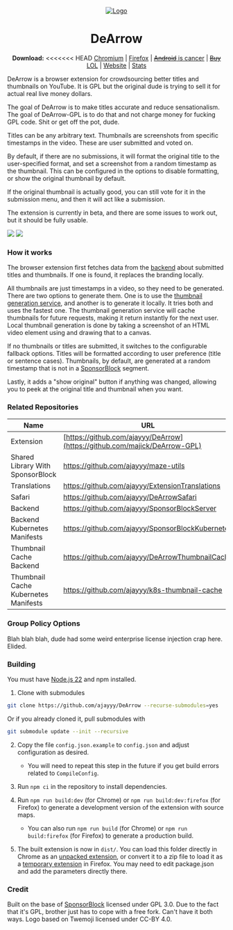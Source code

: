 <p align="center">
  <a href="https://dearrow.ajay.app"><img src="public/icons/logo-128.png" alt="Logo"></img></a>
</p>

<h1 align="center">DeArrow</h1>

<p align="center">
  <b>Download:</b>
<<<<<<< HEAD
  <a href="https://github.com/majick/DeArrow-GPL/releases">Chromium</a> |
  <a href="https://github.com/majick/DeArrow-GPL/releases">Firefox</a> |
  <a href=""><s>Android</s> is cancer</a> |
  <a href=""><s>Buy</s> LOL</a> |
  <a href="https://dearrow.ajay.app">Website</a> |
  <a href="https://dearrow.ajay.app/stats">Stats</a>
</p>

DeArrow is a browser extension for crowdsourcing better titles and thumbnails on YouTube. It is GPL but the original dude is trying to sell it for actual real live money dollars.

The goal of DeArrow is to make titles accurate and reduce sensationalism. The goal of DeArrow-GPL is to do that and not charge money for fucking GPL code. Shit or get off the pot, dude.

Titles can be any arbitrary text. Thumbnails are screenshots from specific timestamps in the video. These are user submitted and voted on.

By default, if there are no submissions, it will format the original title to the user-specified format, and set a screenshot from a random timestamp as the thumbnail. This can be configured in the options to disable formatting, or show the original thumbnail by default.

If the original thumbnail is actually good, you can still vote for it in the submission menu, and then it will act like a submission.

The extension is currently in beta, and there are some issues to work out, but it should be fully usable.

![](https://cdn.fosstodon.org/media_attachments/files/110/520/916/244/905/970/original/9908f444b4e78a31.png)
![](https://cdn.fosstodon.org/media_attachments/files/110/520/917/557/536/945/original/b65eadd7ea18e073.png)

### How it works

The browser extension first fetches data from the [backend](https://github.com/ajayyy/SponsorBlockServer) about submitted titles and thumbnails. If one is found, it replaces the branding locally.

All thumbnails are just timestamps in a video, so they need to be generated. There are two options to generate them. One is to use the [thumbnail generation service](https://github.com/ajayyy/DeArrowThumbnailCache), and another is to generate it locally. It tries both and uses the fastest one. The thumbnail generation service will cache thumbnails for future requests, making it return instantly for the next user. Local thumbnail generation is done by taking a screenshot of an HTML video element using and drawing that to a canvas.

If no thumbnails or titles are submitted, it switches to the configurable fallback options. Titles will be formatted according to user preference (title or sentence cases). Thumbnails, by default, are generated at a random timestamp that is not in a [SponsorBlock](https://github.com/ajayyy/SponsorBlock) segment.

Lastly, it adds a "show original" button if anything was changed, allowing you to peek at the original title and thumbnail when you want.

### Related Repositories

| Name | URL |
| --- | --- |
| Extension | [https://github.com/ajayyy/DeArrow](https://github.com/majick/DeArrow-GPL) |
| Shared Library With SponsorBlock | https://github.com/ajayyy/maze-utils |
| Translations | https://github.com/ajayyy/ExtensionTranslations |
| Safari | https://github.com/ajayyy/DeArrowSafari |
| Backend | https://github.com/ajayyy/SponsorBlockServer|
| Backend Kubernetes Manifests | https://github.com/ajayyy/SponsorBlockKubernetes |
| Thumbnail Cache Backend | https://github.com/ajayyy/DeArrowThumbnailCache |
| Thumbnail Cache Kubernetes Manifests | https://github.com/ajayyy/k8s-thumbnail-cache |


### Group Policy Options
Blah blah blah, dude had some weird enterprise license injection crap here. Elided.

### Building

You must have [Node.js 22](https://nodejs.org/) and npm installed.

1. Clone with submodules

```bash
git clone https://github.com/ajayyy/DeArrow --recurse-submodules=yes
```

Or if you already cloned it, pull submodules with

```bash
git submodule update --init --recursive
```

2. Copy the file `config.json.example` to `config.json` and adjust configuration as desired.

    - You will need to repeat this step in the future if you get build errors related to `CompileConfig`.

3. Run `npm ci` in the repository to install dependencies.

4. Run `npm run build:dev` (for Chrome) or `npm run build:dev:firefox` (for Firefox) to generate a development version of the extension with source maps.

    - You can also run `npm run build` (for Chrome) or `npm run build:firefox` (for Firefox) to generate a production build.

5. The built extension is now in `dist/`. You can load this folder directly in Chrome as an [unpacked extension](https://developer.chrome.com/docs/extensions/mv3/getstarted/#manifest), or convert it to a zip file to load it as a [temporary extension](https://developer.mozilla.org/en-US/docs/Tools/about:debugging#loading_a_temporary_extension) in Firefox. You may need to edit package.json and add the parameters directly there.

### Credit

Built on the base of [SponsorBlock](https://github.com/ajayyy/SponsorBlock) licensed under GPL 3.0.
Due to the fact that it's GPL, brother just has to cope with a free fork. Can't have it both ways.
Logo based on Twemoji licensed under CC-BY 4.0.
